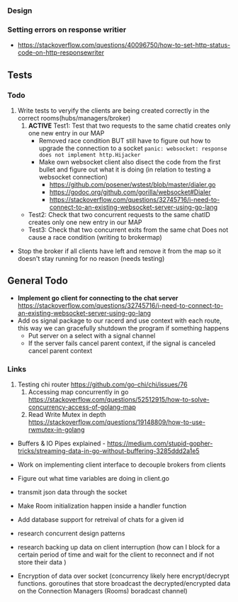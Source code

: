 ### Design


### Setting errors on response writier
+ https://stackoverflow.com/questions/40096750/how-to-set-http-status-code-on-http-responsewriter


## Tests
### Todo
1. Write tests to veryify the clients are being created correctly in the correct rooms(hubs/managers/broker)
    1. __ACTIVE__ Test1: Test that two requests to the same chatid creates only one new entry in our MAP
        + Removed race condition BUT still have to figure out how to upgrade the connection to a socket 
        ``` panic: websocket: response does not implement http.Hijacker ```
        + Make own websocket client also disect the code from the first bullet and figure out what it is doing (in relation to testing a websocket connection)
            + https://github.com/posener/wstest/blob/master/dialer.go
            + https://godoc.org/github.com/gorilla/websocket#Dialer
            + https://stackoverflow.com/questions/32745716/i-need-to-connect-to-an-existing-websocket-server-using-go-lang
    + Test2: Check that two concurrent requests to the same chatID creates only one new entry in our MAP
    + Test3: Check that two concurrent exits from the same chat Does not cause a race condition (writing to brokermap)

- Stop the broker if all clients have left and remove it from the map so it doesn't stay running for no reason (needs testing)

## General Todo
+ __Implement go client for connecting to the chat server__ https://stackoverflow.com/questions/32745716/i-need-to-connect-to-an-existing-websocket-server-using-go-lang
+ Add os signal package to our racerd and use context with each route, this way we can gracefully shutdown the program if something happens 
    + Put server on a select with a signal channel
    + If the server fails cancel parent context, if the signal is canceled cancel parent context 


### Links
1. Testing chi router https://github.com/go-chi/chi/issues/76
    1. Accessing map concurrently in go https://stackoverflow.com/questions/52512915/how-to-solve-concurrency-access-of-golang-map
    2. Read Write Mutex in depth https://stackoverflow.com/questions/19148809/how-to-use-rwmutex-in-golang
+ Buffers & IO Pipes explained - https://medium.com/stupid-gopher-tricks/streaming-data-in-go-without-buffering-3285ddd2a1e5


+ Work on implementing client interface to decouple brokers from clients 
+ Figure out what time variables are doing in client.go




+ transmit json data through the socket
+ Make Room initialization happen inside a handler function
+ Add database support for retreival of chats for a given id 
+ research concurrent design patterns 
+ research backing up data on client interruption (how can I block for a certain period of time and wait for the client to reconnect and if not store their data )
+ Encryption of data over socket (concurrency likely here encrypt/decrypt functions. goroutines that store broadcast the decrypted/encrypted data on the Connection Managers (Rooms) boradcast channel)